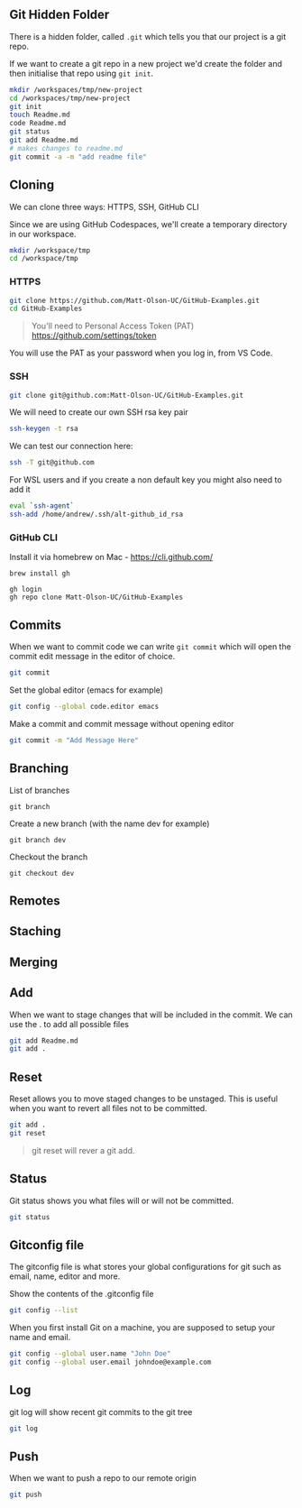 ## Git Hidden Folder

There is a hidden folder, called `.git` which tells you that our project is a git repo.

If we want to create a git repo in a new project we'd create the folder and then initialise that repo using `git init`.
```sh
mkdir /workspaces/tmp/new-project
cd /workspaces/tmp/new-project
git init
touch Readme.md
code Readme.md
git status
git add Readme.md
# makes changes to readme.md
git commit -a -m "add readme file"
```

## Cloning

We can clone three ways: HTTPS, SSH, GitHub CLI

Since we are using GitHub Codespaces, we'll create a temporary directory in our workspace.

```sh
mkdir /workspace/tmp
cd /workspace/tmp
```


### HTTPS
```sh
git clone https://github.com/Matt-Olson-UC/GitHub-Examples.git
cd GitHub-Examples
```

> You'll need to Personal Access Token (PAT) 
https://github.com/settings/token

You will use the PAT as your password when you log in, from VS Code.

### SSH

```sh 
git clone git@github.com:Matt-Olson-UC/GitHub-Examples.git
```

We will need to create our own SSH rsa key pair
```sh
ssh-keygen -t rsa
```

We can test our connection here:
```sh
ssh -T git@github.com
```

For WSL users and if you create a non default key you might also need to add it
```sh
eval `ssh-agent`
ssh-add /home/andrew/.ssh/alt-github_id_rsa
```

### GitHub CLI
Install it via homebrew on Mac - https://cli.github.com/
```
brew install gh
```

```
gh login 
gh repo clone Matt-Olson-UC/GitHub-Examples
```

## Commits

When we want to commit code we can write `git commit` which will open the commit edit message in the editor of choice.

```sh
git commit
```

Set the global editor (emacs for example)
```sh
git config --global code.editor emacs
```

Make a commit and commit message without opening editor
```sh
git commit -m "Add Message Here"
```

## Branching

List of branches
```
git branch
```

Create a new branch (with the name dev for example)
```
git branch dev
```

Checkout the branch
```
git checkout dev
```


## Remotes

## Staching

## Merging

## Add

When we want to stage changes that will be included in the commit. We can use the . to add all possible files

```sh
git add Readme.md
git add .
```

## Reset

Reset allows you to move staged changes to be unstaged. This is useful when you want to revert all files not to be committed.

```sh
git add .
git reset
```

> git reset will rever a git add.

## Status

Git status shows you what files will or will not be committed.

```sh
git status
```

## Gitconfig file

The gitconfig file is what stores your global configurations for git such as email, name, editor and more.

Show the contents of the .gitconfig file
```sh
git config --list
```

When you first install Git on a machine, you are supposed to setup your name and email.

```sh
git config --global user.name "John Doe"
git config --global user.email johndoe@example.com
```

## Log
git log will show recent git commits to the git tree

```sh
git log
```

## Push

When we want to push a repo to our remote origin

```sh
git push
```
